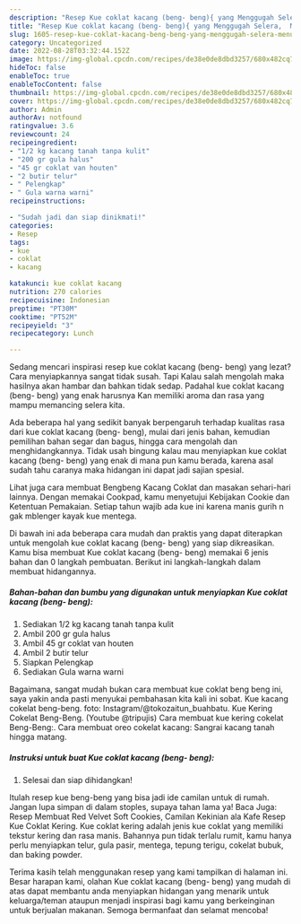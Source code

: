 ```yaml
---
description: "Resep Kue coklat kacang (beng- beng){ yang Menggugah Selera,  Menu Buat lebaran"
title: "Resep Kue coklat kacang (beng- beng){ yang Menggugah Selera,  Menu Buat lebaran"
slug: 1605-resep-kue-coklat-kacang-beng-beng-yang-menggugah-selera-menu-buat-lebaran
category: Uncategorized
date: 2022-08-28T03:32:44.152Z
image: https://img-global.cpcdn.com/recipes/de38e0de8dbd3257/680x482cq70/kue-coklat-kacang-beng-beng-foto-resep-utama.jpg
hideToc: false
enableToc: true
enableTocContent: false
thumbnail: https://img-global.cpcdn.com/recipes/de38e0de8dbd3257/680x482cq70/kue-coklat-kacang-beng-beng-foto-resep-utama.jpg
cover: https://img-global.cpcdn.com/recipes/de38e0de8dbd3257/680x482cq70/kue-coklat-kacang-beng-beng-foto-resep-utama.jpg
author: Admin
authorAv: notfound
ratingvalue: 3.6
reviewcount: 24
recipeingredient:
- "1/2 kg kacang tanah tanpa kulit"
- "200 gr gula halus"
- "45 gr coklat van houten"
- "2 butir telur"
- " Pelengkap"
- " Gula warna warni"
recipeinstructions:

- "Sudah jadi dan siap dinikmati!"
categories:
- Resep
tags:
- kue
- coklat
- kacang

katakunci: kue coklat kacang 
nutrition: 270 calories
recipecuisine: Indonesian
preptime: "PT30M"
cooktime: "PT52M"
recipeyield: "3"
recipecategory: Lunch

---
```



Sedang mencari inspirasi resep kue coklat kacang (beng- beng) yang lezat? Cara menyiapkannya sangat tidak susah. Tapi Kalau salah mengolah maka hasilnya akan hambar dan bahkan tidak sedap. Padahal kue coklat kacang (beng- beng) yang enak harusnya Kan memiliki aroma dan rasa yang mampu memancing selera kita.


Ada beberapa hal yang sedikit banyak berpengaruh terhadap kualitas rasa dari kue coklat kacang (beng- beng), mulai dari jenis bahan, kemudian pemilihan bahan segar dan bagus, hingga cara mengolah dan menghidangkannya. Tidak usah bingung kalau mau menyiapkan kue coklat kacang (beng- beng) yang enak di mana pun kamu berada, karena asal sudah tahu caranya maka hidangan ini dapat jadi sajian spesial.

Lihat juga cara membuat Bengbeng Kacang Coklat dan masakan sehari-hari lainnya. Dengan memakai Cookpad, kamu menyetujui Kebijakan Cookie dan Ketentuan Pemakaian. Setiap tahun wajib ada kue ini karena manis gurih n gak mblenger kayak kue mentega.


Di bawah ini ada beberapa cara mudah dan praktis yang dapat diterapkan untuk mengolah kue coklat kacang (beng- beng) yang siap dikreasikan. Kamu bisa membuat Kue coklat kacang (beng- beng) memakai 6 jenis bahan dan 0 langkah pembuatan. Berikut ini langkah-langkah dalam membuat hidangannya.

<!--inarticleads1-->

##### Bahan-bahan dan bumbu yang digunakan untuk menyiapkan Kue coklat kacang (beng- beng):

1. Sediakan 1/2 kg kacang tanah tanpa kulit
1. Ambil 200 gr gula halus
1. Ambil 45 gr coklat van houten
1. Ambil 2 butir telur
1. Siapkan  Pelengkap
1. Sediakan  Gula warna warni


Bagaimana, sangat mudah bukan cara membuat kue coklat beng beng ini, saya yakin anda pasti menyukai pembahasan kita kali ini sobat. Kue kacang cokelat beng-beng. foto: Instagram/@tokozaitun_buahbatu. Kue Kering Cokelat Beng-Beng. (Youtube @tripujis) Cara membuat kue kering cokelat Beng-Beng:. Cara membuat oreo cokelat kacang: Sangrai kacang tanah hingga matang. 

<!--inarticleads2-->

##### Instruksi untuk buat Kue coklat kacang (beng- beng):


1. Selesai dan siap dihidangkan!

Itulah resep kue beng-beng yang bisa jadi ide camilan untuk di rumah. Jangan lupa simpan di dalam stoples, supaya tahan lama ya! Baca Juga: Resep Membuat Red Velvet Soft Cookies, Camilan Kekinian ala Kafe Resep Kue Coklat Kering. Kue coklat kering adalah jenis kue coklat yang memiliki tekstur kering dan rasa manis. Bahannya pun tidak terlalu rumit, kamu hanya perlu menyiapkan telur, gula pasir, mentega, tepung terigu, cokelat bubuk, dan baking powder. 

Terima kasih telah menggunakan resep yang kami tampilkan di halaman ini. Besar harapan kami, olahan Kue coklat kacang (beng- beng) yang mudah di atas dapat membantu anda menyiapkan hidangan yang menarik untuk keluarga/teman ataupun menjadi inspirasi bagi kamu yang berkeinginan untuk berjualan makanan. Semoga bermanfaat dan selamat mencoba!
